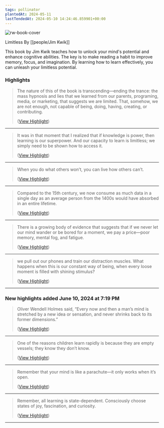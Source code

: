 ```yaml
---
tags: pollinator
plantedAt: 2024-05-11
lastTendedAt: 2024-05-10 14:24:46.859901+00:00
---
```

![rw-book-cover](https://readwise-assets.s3.amazonaws.com/media/reader/parsed_document_assets/169493960/jVX-ZRh1oG2jr-hKGbWrCMPJYRmx2VP-cO5zfzWDyy8-cover-cover.jpeg)

Limitless
By [[people/Jim Kwik]]

This book by Jim Kwik teaches how to unlock your mind's potential and enhance cognitive abilities. The key is to make reading a habit to improve memory, focus, and imagination. By learning how to learn effectively, you can unleash your limitless potential.

### Highlights
> The nature of this of the book is transcending—ending the trance: the mass hypnosis and lies that we learned from our parents, programing, media, or marketing, that suggests we are limited. That, somehow, we are not enough, not capable of being, doing, having, creating, or contributing.
> 
>  ([View Highlight](https://read.readwise.io/read/01hxhbs6n4c0nx0fk1rd20z956))


---

> It was in that moment that I realized that if knowledge is power, then learning is our superpower. And our capacity to learn is limitless; we simply need to be shown how to access it.
> 
>  ([View Highlight](https://read.readwise.io/read/01hxhcvy5vryjdamydfjd88ak9))


---

> When you do what others won’t, you can live how others can’t.
> 
>  ([View Highlight](https://read.readwise.io/read/01hxhd7132yhcrmth3bz9n8cn3))


---

> Compared to the 15th century, we now consume as much data in a single day as an average person from the 1400s would have absorbed in an entire lifetime.
> 
>  ([View Highlight](https://read.readwise.io/read/01hxhe1h5gxkrnbkw4h4a8280q))


---

> There is a growing body of evidence that suggests that if we never let our mind wander or be bored for a moment, we pay a price—poor memory, mental fog, and fatigue.
> 
>  ([View Highlight](https://read.readwise.io/read/01hxhe3tnx8k1cqvhxan9y8xqw))


---

> we pull out our phones and train our distraction muscles. What happens when this is our constant way of being, when every loose moment is filled with shining stimulus?
> 
>  ([View Highlight](https://read.readwise.io/read/01hxhe8senjc8wnqydtakakn5f))


---

### New highlights added June 10, 2024 at 7:19 PM
> Oliver Wendell Holmes said, “Every now and then a man’s mind is stretched by a new idea or sensation, and never shrinks back to its former dimensions.”
> 
>  ([View Highlight](https://read.readwise.io/read/01j029we3g484wey88b3dqbsht))


---

> One of the reasons children learn rapidly is because they are empty vessels; they know they don’t know.
> 
>  ([View Highlight](https://read.readwise.io/read/01j029zb0vfq2ck1pcgre9njvn))


---

> Remember that your mind is like a parachute—it only works when it’s open.
> 
>  ([View Highlight](https://read.readwise.io/read/01j02a02av412e8jpgr83hgtya))


---

> Remember, all learning is state-dependent. Consciously choose states of joy, fascination, and curiosity.
> 
>  ([View Highlight](https://read.readwise.io/read/01j02a6s83q8291ttj59t0nj8s))


---

